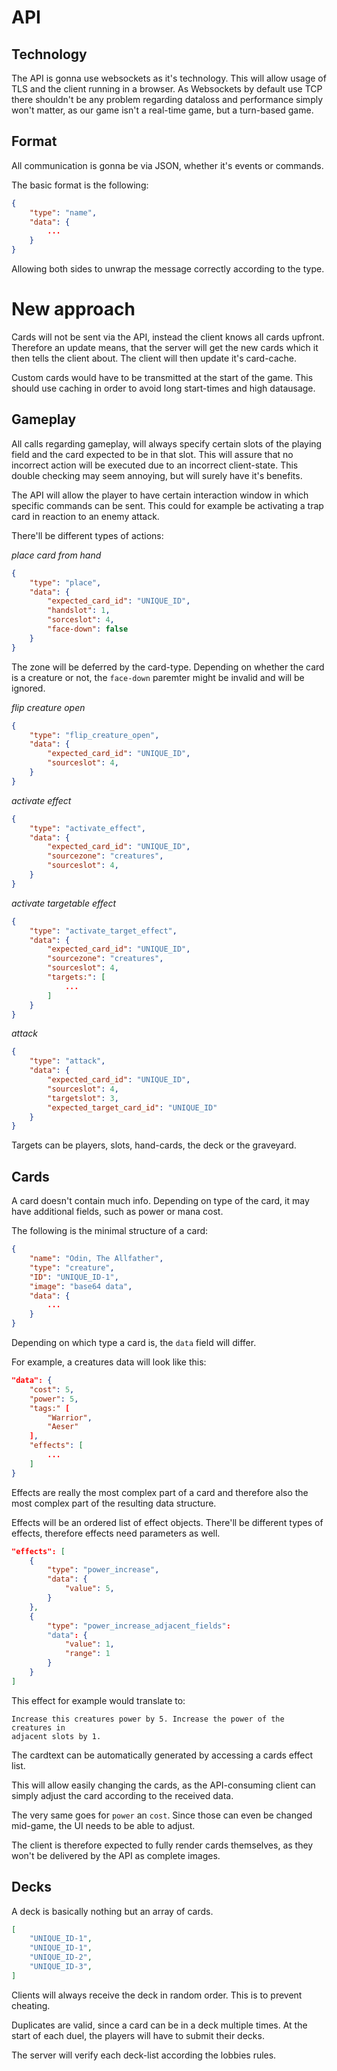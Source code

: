 # API

## Technology

The API is gonna use websockets as it's technology. This will allow usage
of TLS and the client running in a browser. As Websockets by default use TCP
there shouldn't be any problem regarding dataloss and performance simply won't
matter, as our game isn't a real-time game, but a turn-based game.

## Format

All communication is gonna be via JSON, whether it's events or commands.

The basic format is the following:

```json
{
    "type": "name",
    "data": {
        ...
    }
}
```

Allowing both sides to unwrap the message correctly according to the type.

# New approach

Cards will not be sent via the API, instead the client knows all cards
upfront. Therefore an update means, that the server will get the new cards
which it then tells the client about. The client will then update it's
card-cache.

Custom cards would have to be transmitted at the start of the game.
This should use caching in order to avoid long start-times and high datausage.

## Gameplay

All calls regarding gameplay, will always specify certain slots of the
playing field and the card expected to be in that slot. This will assure
that no incorrect action will be executed due to an incorrect client-state.
This double checking may seem annoying, but will surely have it's benefits.

The API will allow the player to have certain interaction window in which
specific commands can be sent. This could for example be activating a trap
card in reaction to an enemy attack.

There'll be different types of actions:

*place card from hand*

```json
{
    "type": "place",
    "data": {
        "expected_card_id": "UNIQUE_ID",
        "handslot": 1,
        "sorceslot": 4,
        "face-down": false
    }
}    
```

The zone will be deferred by the card-type. Depending on whether the card
is a creature or not, the `face-down` paremter might be invalid and will be
ignored.

*flip creature open*

```json
{
    "type": "flip_creature_open",
    "data": {
        "expected_card_id": "UNIQUE_ID",
        "sourceslot": 4,
    }
}
```

*activate effect*

```json
{
    "type": "activate_effect",
    "data": {
        "expected_card_id": "UNIQUE_ID",
        "sourcezone": "creatures",
        "sourceslot": 4,
    }
}
```

*activate targetable effect*

```json
{
    "type": "activate_target_effect",
    "data": {
        "expected_card_id": "UNIQUE_ID",
        "sourcezone": "creatures",
        "sourceslot": 4,
        "targets:": [
            ...
        ]
    }
}
```

*attack*

```json
{
    "type": "attack",
    "data": {
        "expected_card_id": "UNIQUE_ID",
        "sourceslot": 4,
        "targetslot": 3,
        "expected_target_card_id": "UNIQUE_ID"
    }
}
```

Targets can be players, slots, hand-cards, the deck or the graveyard.

## Cards

A card doesn't contain much info. Depending on type of the card, it may have
additional fields, such as power or mana cost.

The following is the minimal structure of a card:

```json
{
    "name": "Odin, The Allfather",
    "type": "creature",
    "ID": "UNIQUE_ID-1",
    "image": "base64 data",
    "data": {
        ...
    }
}
```

Depending on which type a card is, the `data` field will differ.

For example, a creatures data will look like this:

```json
"data": {
    "cost": 5,
    "power": 5,
    "tags:" [
        "Warrior",
        "Aeser"
    ],
    "effects": [
        ...
    ]
}
```

Effects are really the most complex part of a card and therefore also the
most complex part of the resulting data structure.

Effects will be an ordered list of effect objects. There'll be different
types of effects, therefore effects need parameters as well.

```json
"effects": [
    {
        "type": "power_increase",
        "data": {
            "value": 5,
        }
    },
    {
        "type": "power_increase_adjacent_fields":
        "data": {
            "value": 1,
            "range": 1
        }
    }
]
```

This effect for example would translate to:

```
Increase this creatures power by 5. Increase the power of the creatures in
adjacent slots by 1.
```

The cardtext can be automatically generated by accessing a cards effect list.

This will allow easily changing the cards, as the API-consuming client can 
simply adjust the card according to the received data.

The very same goes for `power` an `cost`. Since those can even be changed
mid-game, the UI needs to be able to adjust.

The client is therefore expected to fully render cards themselves, as they
won't be delivered by the API as complete images.

## Decks

A deck is basically nothing but an array of cards.

```json
[
    "UNIQUE_ID-1",
    "UNIQUE_ID-1",
    "UNIQUE_ID-2",
    "UNIQUE_ID-3",
]
```

Clients will always receive the deck in random order. This is to prevent
cheating.

Duplicates are valid, since a card can be in a deck multiple times.
At the start of each duel, the players will have to submit their decks.

The server will verify each deck-list according the lobbies rules.
